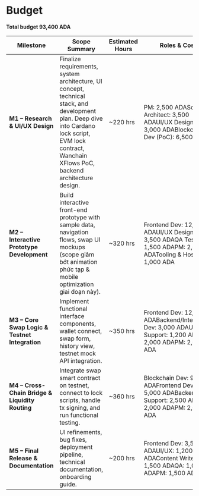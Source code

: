 # Budget



**Total budget 93,400 ADA**

<table><thead><tr><th>Milestone</th><th width="256">Scope Summary</th><th width="102">Estimated Hours</th><th>Roles &#x26; Cost</th><th>Total ADA</th></tr></thead><tbody><tr><td><strong>M1 – Research &#x26; UI/UX Design</strong> </td><td>Finalize requirements, system architecture, UI concept, technical stack, and development plan. Deep dive into Cardano lock script, EVM lock contract, Wanchain XFlows PoC, backend architecture design.</td><td>~220 hrs</td><td>PM: 2,500 ADASolution Architect: 3,500 ADAUI/UX Designer: 3,000 ADABlockchain Dev (PoC): 6,500 ADA</td><td><strong>15,500 ADA</strong></td></tr><tr><td><strong>M2 – Interactive Prototype Development</strong></td><td>Build interactive front-end prototype with sample data, navigation flows, swap UI mockups (scope giảm bớt animation phức tạp &#x26; mobile optimization giai đoạn này).</td><td>~320 hrs</td><td>Frontend Dev: 12,000 ADAUI/UX Designer: 3,500 ADAQA Tester: 1,500 ADAPM: 2,000 ADATooling &#x26; Hosting: 1,000 ADA</td><td><strong>20,000 ADA</strong></td></tr><tr><td><strong>M3 – Core Swap Logic &#x26; Testnet Integration</strong></td><td>Implement functional interface components, wallet connect, swap form, history view, testnet mock API integration.</td><td>~350 hrs</td><td>Frontend Dev: 12,000 ADABackend/Integration Dev: 3,000 ADAUI/UX Support: 1,200 ADAQA: 2,000 ADAPM: 2,000 ADA</td><td><strong>20,200 ADA</strong></td></tr><tr><td><strong>M4 – Cross-Chain Bridge &#x26; Liquidity Routing</strong> </td><td>Integrate swap smart contract on testnet, connect to lock scripts, handle tx signing, and run functional testing.</td><td>~360 hrs</td><td>Blockchain Dev: 9,000 ADAFrontend Dev: 5,000 ADABackend Support: 2,500 ADAQA: 2,000 ADAPM: 2,000 ADA</td><td><strong>20,500 ADA</strong></td></tr><tr><td><strong>M5 – Final Release &#x26; Documentation</strong></td><td>UI refinements, bug fixes, deployment pipeline, technical documentation, onboarding guide.</td><td>~200 hrs</td><td>Frontend Dev: 3,500 ADAUI/UX: 1,200 ADAContent Writer: 1,500 ADAQA: 1,000 ADAPM: 1,500 ADA</td><td><strong>7,200 ADA</strong></td></tr></tbody></table>



